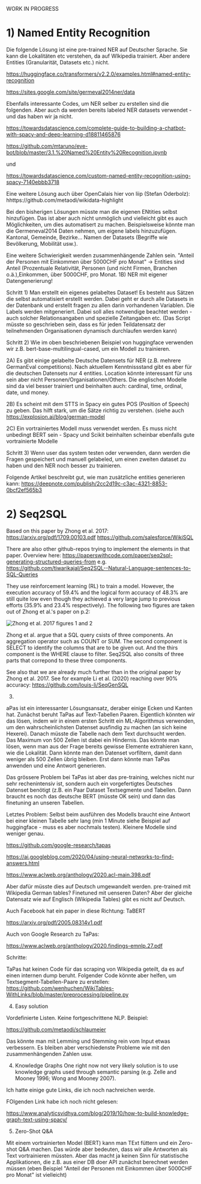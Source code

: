WORK IN PROGRESS

# 1) Named Entity Recognition

Die folgende Lösung ist eine pre-trained NER auf Deutscher Sprache. Sie kann die Lokalitäten etc verstehen, da auf WIkipedia trainiert. Aber andere Entities (Granularität, Datasets etc.) nicht.

https://huggingface.co/transformers/v2.2.0/examples.html#named-entity-recognition

https://sites.google.com/site/germeval2014ner/data


Ebenfalls interessante Codes, um NER selber zu erstellen sind die folgenden. Aber auch da werden bereits labeled NER datasets verwendet - und das haben wir ja nicht.


https://towardsdatascience.com/complete-guide-to-building-a-chatbot-with-spacy-and-deep-learning-d18811465876

https://github.com/mtaruno/eve-bot/blob/master/3.1.%20Named%20Entity%20Recognition.ipynb

und

https://towardsdatascience.com/custom-named-entity-recognition-using-spacy-7140ebbb3718


Eine weitere Lösung auch über OpenCalais hier von liip (Stefan Oderbolz): hhttps://github.com/metaodi/wikidata-highlight

Bei den bisherigen Lösungen müsste man die eigenen ENtities selbst hinzufügen. Das ist aber auch nicht unmöglich und vielleicht gibt es auch Möglichkeiten, um dies automatisert zu machen. Beispielsweise könnte man die Germeneval2014 Daten nehmen, um eigene labels hinzuzufügen. Kantonal, Gemeinde, Bezirke... Namen der Datasets (Begriffe wie Bevölkerung, Mobilität usw.).


Eine weitere Schwierigkeit werden zusammenhängende Zahlen sein. "Anteil der Personen mit Einkommen über 5000CHF pro Monat" → Entities sind Anteil (Prozentuale Relativität, Personen (und nicht Firmen, Branchen o.ä.),Einkommen, über 5000CHF, pro Monat. 
1B) NER mit eigener Datengenerierung!

Schritt 1) Man erstellt ein eigenes gelabeltes Dataset! Es besteht aus Sätzen die selbst automatisiert erstellt werden. Dabei geht er durch alle Datasets in der Datenbank und erstellt fragen zu allen darin vorhandenen Variablen. Die Labels werden mitgeneriert. Dabei soll alles notwendige beachtet werden - auch solcher Relationsangaben und spezielle Zeitangaben etc. (Das Script müsste so geschrieben sein, dass es für jeden Teildatensatz der teilnehmenden Organisationen dynamisch durchlaufen werden kann)

Schritt 2) Wie im oben beschriebenen Beispiel von huggingface verwenden wir z.B. bert-base-multilingual-cased, um ein Modell zu trainieren.

2A) Es gibt einige gelabelte Deutsche Datensets für NER (z.B. mehrere GermanEval competitions). Nach aktuellem Kenntnissstand gibt es aber für die deutschen Datensets nur 4 entities. Location könnte interessant für uns sein aber nicht Personen/Organisationen/Others. Die englischen Modelle sind da viel besser trainiert und beinhalten auch: cardinal, time, ordinal, date, und money.

2B) Es scheint mit dem STTS in Spacy ein gutes POS (Position of Speech) zu geben. Das hilft stark, um die Sätze richtig zu verstehen. (siehe auch https://explosion.ai/blog/german-model

2C) Ein vortrainiertes Modell muss verwendet werden. Es muss nicht unbedingt BERT sein - Spacy und Scikit beinhalten scheinbar ebenfalls gute vortrainierte Modelle

Schritt 3) Wenn user das system testen oder verwenden, dann werden die Fragen gespeichert und manuell gelabeled, um einen zweiten dataset zu haben und den NER noch besser zu trainieren.


Folgende Artikel beschreibt gut, wie man zusätzliche entities generieren kann: https://deepnote.com/publish/2cc2d19c-c3ac-4321-8853-0bcf2ef565b3



# 2) Seq2SQL
Based on this paper by Zhong et al. 2017:
https://arxiv.org/pdf/1709.00103.pdf
https://github.com/salesforce/WikiSQL

There are also other github-repos trying to implement the elements in that paper. Overview here:
https://paperswithcode.com/paper/seq2sql-generating-structured-queries-from
e.g.
https://github.com/tiwarikajal/Seq2SQL--Natural-Language-sentences-to-SQL-Queries

They use reinforcement learning (RL) to train a model. However, the execution accuracy of 59.4% and the logical form accuracy of 48.3% are still quite low even though they achieved a very large jump to previous efforts (35.9% and 23.4% respectively). The following two figures are taken out of Zhong et al.'s paper on p.2:

![Zhong et al. 2017 figures 1 and 2](https://github.com/statistikZH/statbot/blob/main/documentation/figures/zhong_2017_fig1and2.png)

Zhong et al. argue that a SQL query csists of three components. An aggregation operator such as COUNT or SUM. The second component is SELECT to identify the columns that are to be given out. And the thirs component is the WHERE clause to filter. Seq2SQL also consits of three parts that correpond to these three components. 


See also that we are already much further than in the original paper by Zhong et al. 2017. See for example Li et al. (2020) reaching over 90% accuracy: 
https://github.com/louis-li/SeqGenSQL



3) 
aPas ist ein interessanter Lösungsansatz, deraber einige Ecken und Kanten hat. Zunächst beruht TaPas auf Text-Tabellen Paaren. Eigentlich könnten wir das lösen, indem wir in einem ersten Schritt ein ML-Algorithmus verwenden, um den wahrscheinlichsten Datenset ausfindig zu machen (an sich keine Hexerei). Danach müsste die Tabelle nach dem Text durchsucht werden. Das Maximum von 500 Zellen ist dabei ein Hindernis. Das könnte man lösen, wenn man aus der Frage bereits gewisse Elemente extrahieren kann, wie die Lokalität. Dann könnte man den Datenset vorfiltern, damit dann weniger als 500 Zellen übrig bleiben. Erst dann könnte man TaPas anwenden und eine Antwort generieren.


Das grössere Problem bei TaPas ist aber das pre-training, welches nicht nur sehr rechenintensiv ist, sondern auch ein vorgefertigtes Deutsches Datenset benötigt (z.B. ein Paar Dataset Textsegmente und Tabellen. Dann braucht es noch das deutsche BERT (müsste OK sein) und dann das finetuning an unseren Tabellen.


Letztes Problem: Selbst beim ausführen des Modells braucht eine Antwort bei einer kleinen Tabelle sehr lang (min 1 Minute siehe Beispiel auf huggingface - muss es aber nochmals testen). Kleinere Modelle sind weniger genau.



https://github.com/google-research/tapas

https://ai.googleblog.com/2020/04/using-neural-networks-to-find-answers.html

https://www.aclweb.org/anthology/2020.acl-main.398.pdf

Aber dafür müsste dies auf Deutsch umgewandelt werden. pre-trained mit Wikipedia German tables? Finetuned mit uenseren Daten? Aber der gleiche Datensatz wie auf Englisch (Wikipedia Tables) gibt es nicht auf Deutsch.


Auch Facebook hat ein paper in diese Richtung: TaBERT

https://arxiv.org/pdf/2005.08314v1.pdf


Auch von Google Research zu TaPas:

https://www.aclweb.org/anthology/2020.findings-emnlp.27.pdf


Schritte:

TaPas hat keinen Code für das scraping von Wikipedia geteilt, da es auf einen internen dump beruht. Folgender Code könnte aber helfen, um Textsegment-Tabellen-Paare zu erstellen: https://github.com/wenhuchen/WikiTables-WithLinks/blob/master/preprocessing/pipeline.py



4) Easy solution

Vordefinierte Listen. Keine fortgeschrittene NLP. Beispiel:

https://github.com/metaodi/schlaumeier

Das könnte man mit Lemming und Stemming rein vom Input etwas verbessern. Es bleiben aber verschiedenste Probleme wie mit den zusammenhängenden Zahlen usw.



4) Knowledge Graphs
One right now not very likely solution is to use knowledge graphs used through semantic parsing (e.g. Zelle and Mooney 1996; Wong and Mooney 2007). 

Ich hatte einige gute Links, die ich noch nachreichen werde.

FOlgenden Link habe ich noch nicht gelesen:

https://www.analyticsvidhya.com/blog/2019/10/how-to-build-knowledge-graph-text-using-spacy/


5) Zero-Shot Q&A

Mit einem vortrainierten Model (BERT) kann man TExt füttern und ein Zero-shot Q&A machen. Das würde aber bedeuten, dass wir alle Antworten als Text vortrainieren müssten. Aber das macht ja keinen Sinn für statistische Applikationen, die z.B. aus einer DB doer API zunächst berechnet werden müssen (eben Beispiel "Anteil der Personen mit Einkommen über 5000CHF pro Monat" ist vielleicht)




